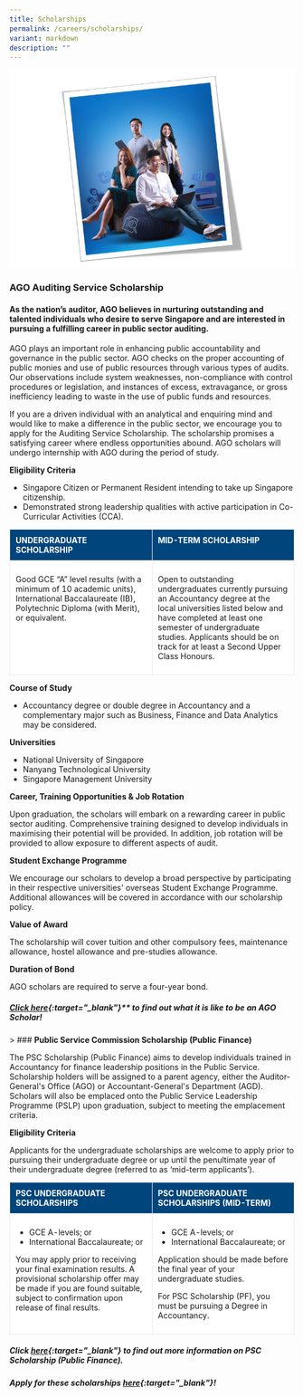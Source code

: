 ```yaml
---
title: Scholarships
permalink: /careers/scholarships/
variant: markdown
description: ""
---
```

![](/images/banner_scholarship.png)

<style>
	.page_highlight {
		font-size: 1.375rem;
		color:#036;
		margin-top:0;
		background: none;
		border-left: 2px solid #6b4370;
		padding: 0 0 0 2rem;
	}	
	
	
	.scholarship-table {
				width: 100%;
				border-collapse: collapse;
				background: #fff;
		}

		.scholarship-table th,
		.scholarship-table td {
				padding: 10px;
				border: 1px solid #eaeaea;
				border-width: 1px !important;
				vertical-align: top;
		}

		.scholarship-table th {
				width: 50%;
				font-weight: bold;
				background: #00457c;
				color: #ffffff !important;
				text-transform: uppercase;
				text-align: left;
		}
</style>

### **AGO Auditing Service Scholarship**
#### As the nation’s auditor, AGO believes in nurturing outstanding and talented individuals who desire to serve Singapore and are interested in pursuing a fulfilling career in public sector auditing.

AGO plays an important role in enhancing public accountability and governance in the public sector. AGO checks on the proper accounting of public monies and use of public resources through various types of audits. Our observations include system weaknesses, non-compliance with control procedures or legislation, and instances of excess, extravagance, or gross inefficiency leading to waste in the use of public funds and resources.

If you are a driven individual with an analytical and enquiring mind and would like to make a difference in the public sector, we encourage you to apply for the Auditing Service Scholarship. The scholarship promises a satisfying career where endless opportunities abound. AGO scholars will undergo internship with AGO during the period of study.

**Eligibility Criteria**

*   Singapore Citizen or Permanent Resident intending to take up Singapore citizenship.
*   Demonstrated strong leadership qualities with active participation in Co-Curricular Activities (CCA).

<table class="scholarship-table">
        <tbody>
            <tr>
                <th>UNDERGRADUATE SCHOLARSHIP</th>
                <th>MID-TERM SCHOLARSHIP</th>
            </tr>
            <tr>
                <td><p>
                    Good GCE “A” level results (with a minimum of 10 academic units), International Baccalaureate (IB), Polytechnic Diploma (with Merit), or equivalent.</p>
                </td>
                <td><p>
                    Open to outstanding undergraduates currently pursuing an Accountancy degree at the local universities listed below and have completed at least one semester of undergraduate studies. Applicants should be on track for at least a Second Upper Class Honours.</p>
                </td>
            </tr>
        </tbody>
    </table>

**Course of Study**

*   Accountancy degree or double degree in Accountancy and a complementary major such as Business, Finance and Data Analytics may be considered.

**Universities**

*   National University of Singapore
*   Nanyang Technological University
*   Singapore Management University

**Career, Training Opportunities &amp; Job Rotation**

Upon graduation, the scholars will embark on a rewarding career in public sector auditing. Comprehensive training designed to develop individuals in maximising their potential will be provided. In addition, job rotation will be provided to allow exposure to different aspects of audit.

**Student Exchange Programme**

We encourage our scholars to develop a broad perspective by participating in their respective universities' overseas Student Exchange Programme. Additional allowances will be covered in accordance with our scholarship policy.

**Value of Award**

The scholarship will cover tuition and other compulsory fees, maintenance allowance, hostel allowance and pre-studies allowance.

**Duration of Bond**

AGO scholars are required to serve a four-year bond.

##### [Click here](https://www.scholarschoice.com.sg/experience/ago-auditing-service-scholarship-strengthen-financial-governance/){:target="_blank"}** to find out what it is like to be an AGO Scholar!

&gt; ### **Public Service Commission Scholarship (Public Finance)**

The PSC Scholarship (Public Finance) aims to develop individuals trained in Accountancy for finance leadership positions in the Public Service. Scholarship holders will be assigned to a parent agency, either the Auditor-General's Office (AGO) or Accountant-General's Department (AGD). Scholars will also be emplaced onto the Public Service Leadership Programme (PSLP) upon graduation, subject to meeting the emplacement criteria. 

**Eligibility Criteria**

Applicants for the undergraduate scholarships are welcome to apply prior to pursuing their undergraduate degree or up until the penultimate year of their undergraduate degree (referred to as ‘mid-term applicants’).

<table class="scholarship-table">
        <tbody>
            <tr>
                <th>PSC UNDERGRADUATE SCHOLARSHIPS</th>
                <th>PSC UNDERGRADUATE SCHOLARSHIPS (MID-TERM)</th>
            </tr>
            <tr>
                <td>
                    <ul>
                        <li>GCE A-levels; or</li>
                        <li>International Baccalaureate; or</li>
                        <!-- Add other list items as needed -->
                    </ul>
                    <p>
                        You may apply prior to receiving your final examination results. A provisional scholarship offer may be made if you are found suitable, subject to confirmation upon release of final results.
                    </p>
                </td>
                <td>
                    <ul>
                        <li>GCE A-levels; or</li>
                        <li>International Baccalaureate; or</li>
                        <!-- Add other list items as needed -->
                    </ul>
                    <p>
                        Application should be made before the final year of your undergraduate studies.
                    </p>
                    <p>
                        For PSC Scholarship (PF), you must be pursuing a Degree in Accountancy.
                    </p>
                </td>
            </tr>
        </tbody>
    </table>

##### Click [here](https://www.psc.gov.sg/scholarships/undergraduate-scholarships/psc-scholarships){:target="_blank"} to find out more information on PSC Scholarship (Public Finance).

##### **Apply for these scholarships** [here](https://www.psc.gov.sg/scholarships/undergraduate-scholarships/psc-scholarships?q=apply){:target="_blank"}!